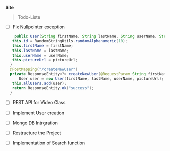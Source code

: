 **Site**

> Todo-Liste

- [ ] Fix Nullpointer exception 
```java
    public User(String firstName, String lastName, String userName, String pictureUrl) {  
   this.id = RandomStringUtils.randomAlphanumeric(10);  
   this.firstName = firstName;  
   this.lastName = lastName;  
   this.userName = userName;  
   this.pictureUrl = pictureUrl;  
  }  
  @PostMapping("/createNewUser")  
  private ResponseEntity<?> createNewUser(@RequestParam String firstName, @RequestParam String lastName,@RequestParam String userName,@RequestParam String pictureUrl){  
      User user = new User(firstName, lastName, userName, pictureUrl);  
   this.allUsers.add(user);  
   return ResponseEntity.ok("success");  
  }
  ```
- [ ] REST API for Video Class
- [ ] Implement User creation
- [ ] Mongo DB Intrgration
- [ ] Restructure the Project
- [ ] Implementation of Search function
  
  
